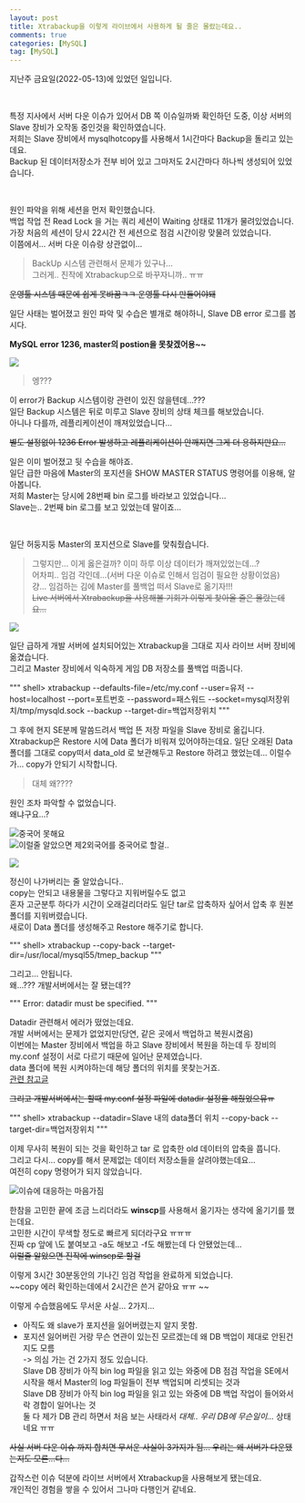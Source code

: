 ```yaml
---
layout: post
title: Xtrabackup을 이렇게 라이브에서 사용하게 될 줄은 몰랐는데요..
comments: true
categories: [MySQL]
tag: [MySQL]
---
```


지난주 금요일(2022-05-13)에 있었던 일입니다.  

<br/>
  
특정 지사에서 서버 다운 이슈가 있어서 DB 쪽 이슈일까봐 확인하던 도중, 이상 서버의 Slave 장비가 오작동 중인것을 확인하였습니다.  
저희는 Slave 장비에서 mysqlhotcopy를 사용해서 1시간마다 Backup을 돌리고 있는데요.  
Backup 된 데이터저장소가 전부 비어 있고 그마저도 2시간마다 하나씩 생성되어 있었습니다.  
  
<br/>

원인 파악을 위해 세션을 먼저 확인했습니다.  
백업 작업 전 Read Lock 을 거는 쿼리 세션이 Waiting 상태로 11개가 물려있었습니다.  
가장 처음의 세션이 당시 22시간 전 세션으로 점검 시간이랑 맞물려 있었습니다.  
이쯤에서... 서버 다운 이슈랑 상관없이...  

> BackUp 시스템 관련해서 문제가 있구나...  
그러게.. 진작에 Xtrabackup으로 바꾸자니까.. ㅠㅠ  

~~운영툴 시스템 때문에 쉽게 못바꿈ㅋㅋ 운영툴 다시 만들어야돼~~  

일단 사태는 벌어졌고 원인 파악 및 수습은 별개로 해야하니, Slave DB error 로그를 봅시다.  

**MySQL error 1236, master의 postion을 못찾겠어용~~**  

![](../images/%EB%95%80%ED%9D%98%EB%A6%AC%EB%8A%94%EB%86%8D%EB%8B%B4%EA%B3%B0.jpg)

> 엥???  

이 error가 Backup 시스템이랑 관련이 있진 않을텐데...???  
일단 Backup 시스템은 뒤로 미루고 Slave 장비의 상태 체크를 해보았습니다.  
아니나 다를까, 레플리케이션이 깨져있었습니다... 

~~별도 설정없이 1236 Error 발생하고 레플리케이션이 안깨지면 그게 더 용하지만요...~~  

일은 이미 벌어졌고 뒷 수습을 해야죠.  
일단 급한 마음에 Master의 포지션을 SHOW MASTER STATUS 명령어를 이용해, 알아봅니다.  
저희 Master는 당시에 28번째 bin 로그를 바라보고 있었습니다...  
Slave는.. 2번째 bin 로그를 보고 있었는데 말이죠...  

<br/>  

일단 허둥지둥 Master의 포지션으로 Slave를 맞춰줬습니다.  

>그렇지만... 이게 옳은걸까? 이미 하루 이상 데이터가 깨져있었는데...?  
어차피.. 임검 각인데...(서버 다운 이슈로 인해서 임검이 필요한 상황이었음)  
걍... 임검하는 김에 Master를 풀백업 떠서 Slave로 옮기자!!!  
~~Live 서버에서 Xtrabackup을 사용해볼 기회가 이렇게 찾아올 줄은 몰랐는데요...~~  

![](../images/%EB%82%98%EB%8A%94%ED%95%A0%EC%88%98%EC%9E%88%EB%8B%A4%EB%86%8D%EB%8B%B4%EA%B3%B0.jpg)  

일단 급하게 개발 서버에 설치되어있는 Xtrabackup을 그대로 지사 라이브 서버 장비에 옮겼습니다.  
그리고 Master 장비에서 익숙하게 게임 DB 저장소를 풀백업 떠줍니다.  

"""
shell> xtrabackup --defaults-file=/etc/my.conf --user=유저 --host=localhost --port=포트번호 --password=패스워드 --socket=mysql저장위치/tmp/mysqld.sock --backup --target-dir=백업저장위치
"""

그 후에 현지 SE분께 말씀드려서 백업 뜬 저장 파일을 Slave 장비로 옮깁니다.  
Xtrabackup은 Restore 시에 Data 폴더가 비워져 있어야하는데요. 
일단 오래된 Data 폴더를 그대로 copy떠서 data_old 로 보관해두고 Restore 하려고 했었는데... 
이럴수가... copy가 안되기 시작합니다. 

>대체 왜????  

원인 조차 파악할 수 없었습니다.  
왜냐구요...?  

![중국어 못해요](../images/cp_error_LI.jpg)  
![이럴줄 알았으면 제2외국어를 중국어로 할걸..](../images/cp_error2_LI.jpg)  

![](../images/%EB%88%88%EB%AC%BC%ED%9D%98%EB%A6%AC%EB%8A%94%EB%86%8D%EB%8B%B4%EA%B3%B0-joke-bear.gif)  

정신이 나가버리는 줄 알았습니다..  
copy는 안되고 내용물을 그렇다고 지워버릴수도 없고  
혼자 고군분투 하다가 시간이 오래걸리더라도 일단 tar로 압축하자 싶어서 압축 후 원본 폴더를 지워버렸습니다.  
새로이 Data 폴더를 생성해주고 Restore 해주기로 합니다.  

"""
shell> xtrabackup --copy-back --target-dir=/usr/local/mysql55/tmep_backup
"""

그리고... 안됩니다.  
왜...??? 개발서버에서는 잘 됐는데??  

"""
Error: datadir must be specified.
"""

Datadir 관련해서 에러가 떴었는데요.  
개발 서버에서는 문제가 없었지만(당연, 같은 곳에서 백업하고 복원시켰음)  
이번에는 Master 장비에서 백업을 하고 Slave 장비에서 복원을 하는데 두 장비의 my.conf 설정이 서로 다르기 때문에 일어난 문제였습니다.  
data 폴더에 복원 시켜야하는데 해당 폴더의 위치를 못찾는거죠.  
[관련 참고글](https://bstar36.tistory.com/342)  

~~그리고 개발서버에서는 할때 my.conf 설정 파일에 datadir 설정을 해줬었으뮤ㅠ~~  

"""
shell> xtrabackup --datadir=Slave 내의 data폴더 위치 --copy-back --target-dir=백업저장위치
"""

이제 무사히 복원이 되는 것을 확인하고 tar 로 압축한 old 데이터의 압축을 풉니다.  
그리고 다시... copy를 해서 문제없는 데이터 저장소들을 살려야했는데요...  
여전히 copy 명령어가 되지 않았습니다.  

![이슈에 대응하는 마음가짐](../images/I_can_do_it.jpg)

한참을 고민한 끝에 조금 느리더라도 **winscp**를 사용해서 옮기자는 생각에 옮기기를 했는데요.  
고민한 시간이 무색할 정도로 빠르게 되더라구요 ㅠㅠㅠ  
진짜 cp 앞에 \도 붙여보고 -a도 해보고 -f도 해봤는데 다 안됐었는데...  
~~이럴줄 알았으면 진작에 winscp로 할걸~~   

이렇게 3시간 30분동안의 기나긴 임검 작업을 완료하게 되었습니다.  
~~copy 에러 확인하는데에서 2시간은 쓴거 같아요 ㅠㅠ ~~  

이렇게 수습했음에도 무서운 사실... 2가지...  
- 아직도 왜 slave가 포지션을 잃어버렸는지 알지 못함.  
- 포지션 잃어버린 거랑 무슨 연관이 있는진 모르겠는데 왜 DB 백업이 제대로 안된건지도 모름  
    -> 의심 가는 건 2가지 정도 있습니다.  
    Slave DB 장비가 아직 bin log 파일을 읽고 있는 와중에 DB 점검 작업을 SE에서 시작을 해서 Master의 log 파일들이 전부 백업되며 리셋되는 것과  
    Slave DB 장비가 아직 bin log 파일을 읽고 있는 와중에 DB 백업 작업이 들어와서 락 경합이 일어나는 것  
    둘 다 제가 DB 관리 하면서 처음 보는 사태라서 *대체.. 우리 DB에 무슨일이...* 상태네요 ㅠㅠ  

~~사실 서버 다운 이슈 까지 합치면 무서운 사실이 3가지가 됨... 우리는 왜 서버가 다운됐는지도 모른...다...~~  

갑작스런 이슈 덕분에 라이브 서버에서 Xtrabackup을 사용해보게 됐는데요.  
개인적인 경험을 쌓을 수 있어서 그나마 다행인거 같네요.  